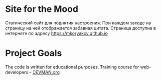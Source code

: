 # Site for the Mood

Статический сайт для поднятия настроения. При каждом заходе на страницу на ней отображается забавная цитата. Страница доступна в интернете по адресу <https://mkoryakov.github.io>

# Project Goals

The code is written for educational purposes. Training course for web-developers - [DEVMAN.org](https://devman.org)
